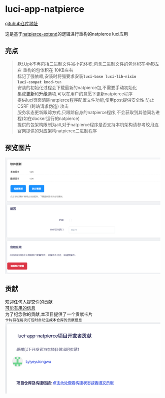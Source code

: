 # luci-app-natpierce  
[gituhub仓库地址](https://github.com/Lyiyeyulongwu/natpierce-extend "https://github.com/Lyiyeyulongwu/luci-app-natpierce")

这是基于[natpierce-extend](https://github.com/Lyiyeyulongwu/natpierce-extend)的逻辑进行重构的natpierce luci应用

## 亮点
> 默认ipk不再包括二进制文件减小包体积,包含二进制文件的包体积在4MB左右 重构的包体积在 10KB左右  
> 标记了强依赖,安装时将强要求安装<code>**luci-base luci-lib-nixio luci-compat kmod-tun**</code>  
> 安装的初始化过程会下载最新的natpierce包,不需要手动初始化  
> 集成**更新**和**升级**选项,可以在用户的意愿下更新natpierce程序  
> 提供luci页面清除natpierce程序配置文件功能,使用post提供安全性 防止 CSRF (跨站请求伪造) 攻击  
> 服务状态更新跟踪方式,只跟踪自身的natpierce程序,不会获取到其他同名进程(如在docker运行的natpierce)  
> 提供的包架构限制为all,对于natpierce程序是否支持本机架构请参考皎月连官网提供的对应架构natpierce二进制程序  

## 预览图片  
![菜单](/assets/img/demo1.png)  

## 贡献  
欢迎任何人提交你的贡献  
[可能有用的信息](https://github.com/Lyiyeyulongwu/luci-app-natpierce/blob/main/structure.md)  
为了纪念你的贡献,本项目提供了一个贡献卡片  
<code>卡片将在每次打包时自动生成本仓库的贡献信息</code>  
![贡献卡片](/assets/img/demo2.png)  
